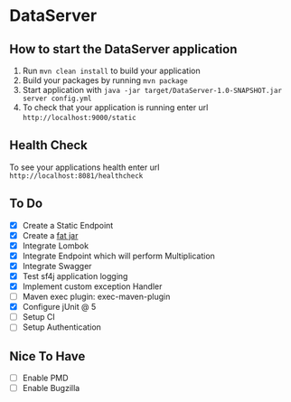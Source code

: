 # DataServer

How to start the DataServer application
---

1. Run `mvn clean install` to build your application
1. Build your packages by running `mvn package`
1. Start application with `java -jar target/DataServer-1.0-SNAPSHOT.jar server config.yml`
1. To check that your application is running enter url `http://localhost:9000/static`

Health Check
---

To see your applications health enter url `http://localhost:8081/healthcheck`


## To Do
- [x] Create a Static Endpoint
- [x] Create a [fat jar](https://www.baeldung.com/executable-jar-with-maven)
- [x] Integrate Lombok
- [x] Integrate Endpoint which will perform Multiplication
- [x] Integrate Swagger
- [x] Test sf4j application logging
- [x] Implement custom exception Handler
- [ ] Maven exec plugin: exec-maven-plugin
- [x] Configure jUnit @ 5
- [ ] Setup CI
- [ ] Setup Authentication

## Nice To Have
- [ ] Enable PMD
- [ ] Enable Bugzilla  